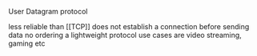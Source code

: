 User Datagram protocol

less reliable than [[TCP]]
does not establish a connection before sending data
no ordering
a lightweight protocol
use cases are video streaming, gaming etc